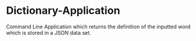 # Dictionary-Application
Command Line Application which returns the definition of the inputted word which is stored in a JSON data set.
